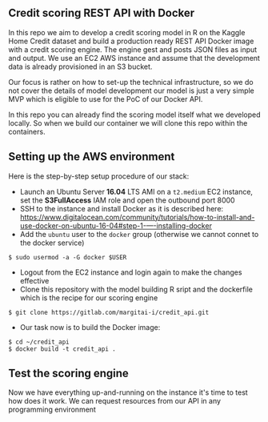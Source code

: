 ## Credit scoring REST API with Docker

In this repo we aim to develop a credit scoring model in R on the Kaggle Home Credit dataset and build a production ready REST API Docker image with a credit scoring engine. The engine gest and posts JSON files as input and output. We use an EC2 AWS instance and assume that the development data is already provisioned in an S3 bucket.

Our focus is rather on how to set-up the technical infrastructure, so we do not cover the details of model development our model is just a very simple MVP which is eligible to use for the PoC of our Docker API.

In this repo you can already find the scoring model itself what we developed locally. So when we build our container we will clone this repo within the containers.

## Setting up the AWS environment

Here is the step-by-step setup procedure of our stack:

 * Launch an Ubuntu Server __16.04__ LTS AMI on a `t2.medium` EC2 instance, set the __S3FullAccess__ IAM role and open the outbound port 8000
 * SSH to the instance and install Docker as it is described here: https://www.digitalocean.com/community/tutorials/how-to-install-and-use-docker-on-ubuntu-16-04#step-1-—-installing-docker
 * Add the `ubuntu` user to the `docker` group (otherwise we cannot connet to the docker service)
~~~~~~~~~~~~~~~~~~~~
$ sudo usermod -a -G docker $USER
~~~~~~~~~~~~~~~~~~~~
 * Logout from the EC2 instance and login again to make the changes effective
 * Clone this repository with the model building R sript and the dockerfile which is the recipe for our scoring engine
~~~~~~~~~~~~~~~~~~~~
$ git clone https://gitlab.com/margitai-i/credit_api.git
~~~~~~~~~~~~~~~~~~~~
 * Our task now is to build the Docker image:
~~~~~~~~~~~~~~~~~~~~
$ cd ~/credit_api
$ docker build -t credit_api .
~~~~~~~~~~~~~~~~~~~~ 

## Test the scoring engine

Now we have everything up-and-running on the instance it's time to test how does it work. We can request resources from our API in any programming environment
